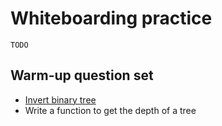 # Whiteboarding practice

`TODO`

## Warm-up question set

* [Invert binary tree](https://leetcode.com/problems/invert-binary-tree/)
* Write a function to get the depth of a tree
